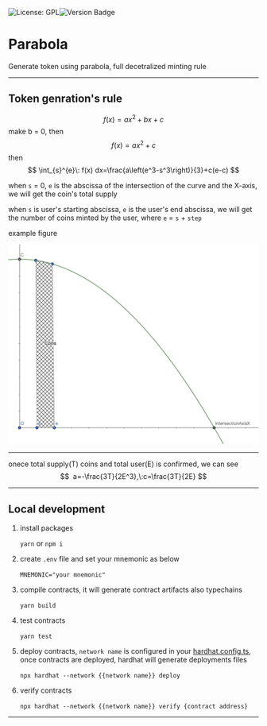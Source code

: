 ![License: GPL](https://img.shields.io/badge/license-GPLv2-blue)![Version Badge](https://img.shields.io/badge/version-0.0.1-lightgrey.svg)

# Parabola

Generate token using parabola, full decetralized minting rule

---
## Token genration's rule

$$
f(x) = ax^2+bx+c
$$
make b = 0, then
$$
f(x) = ax^2+c
$$
then
$$
\int_{s}^{e}\: f(x) dx=\frac{a\left(e^3-s^3\right)}{3}+c(e-c)
$$

when `s` = 0, `e` is the abscissa of the intersection of the curve and the X-axis, we will get the coin's total supply

when `s` is user's starting abscissa, `e` is the user's end abscissa, we will get the number of coins minted by the user, where `e` = `s` + `step`

example figure

![Parabola](./images/Parabola.png)

----
onece total supply(T) coins and total user(E) is confirmed,
we can see
$$
 a=-\frac{3T}{2E^3},\:c=\frac{3T}{2E}
$$



---

## Local development

1. install packages
   
   `yarn` or `npm i`

2. create `.env` file and set your mnemonic as below

   `MNEMONIC="your mnemonic"`

3. compile contracts, it will generate contract artifacts also typechains

   `yarn build`

4. test contracts

   `yarn test`

5. deploy contracts, `network name` is configured in your [hardhat.config.ts](https://github.com/Alexandas/Parabola/blob/master/hardhat.config.ts#L48), once contracts are deployed, hardhat will generate deployments files

   `npx hardhat --network {{network name}} deploy`

6. verify contracts

   `npx hardhat --network {{network name}} verify {contract address}`

---
